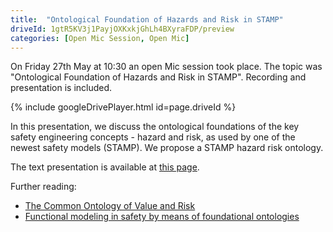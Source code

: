 ```yaml
---
title:  "Ontological Foundation of Hazards and Risk in STAMP"
driveId: 1gtR5KV3j1PayjOXKxkjGhLh4BXyraFDP/preview
categories: [Open Mic Session, Open Mic]
---
```


On Friday 27th May at 10:30 an open Mic session took place. The topic was \"Ontological Foundation of Hazards and Risk
in STAMP\". Recording and presentation is included.

{% include googleDrivePlayer.html id=page.driveId %}

In this presentation, we discuss the ontological foundations of the key safety engineering concepts - hazard and risk, as used by one of the newest safety models (STAMP). We propose a STAMP hazard risk ontology.

The text presentation is available at [this page](https://documentcloud.adobe.com/gsuiteintegration/index.html?state=%7B%22ids%22%3A%5B%221ZKqIy4CdVWQh6bD5MepahdqttsSB21Bm%22%5D%2C%22action%22%3A%22open%22%2C%22userId%22%3A%22100616406588850202743%22%2C%22resourceKeys%22%3A%7B%7D%7D).

Further reading:
* [The Common Ontology of Value and Risk](https://www.researchgate.net/publication/325995105_The_Common_Ontology_of_Value_and_Risk)
* [Functional modeling in safety by means of foundational ontologies](https://www.researchgate.net/publication/338525424_Functional_modeling_in_safety_by_means_of_foundational_ontologies)
